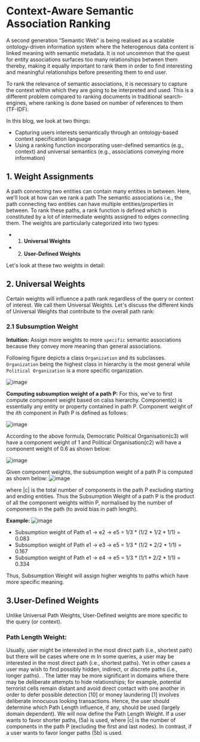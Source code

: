 # Context-Aware Semantic Association Ranking
A second generation “Semantic Web” is being realised as a scalable ontology-driven information system where the heterogenous 
data content is linked meaning with semantic metadata. It is not uncommon that the quest for entity associations surfaces too
many relationships between them thereby, making it equally important to rank them in order to find interesting and meaningful
relationships before presenting them to end user.

To rank the relevance of semantic associations, it is necessary to capture the context within which they are going to be 
interpreted and used. This is a different problem compared to ranking documents in traditional search-engines, where ranking is done 
based on number of references to them (TF-IDF). 

In this blog, we look at two things:
- Capturing users interests semantically through an ontology-based context specification language
- Using a ranking function incorporating user-defined semantics (e.g., context) and universal semantics (e.g., associations conveying more information)

## 1. Weight Assignments 
A path connecting two entities can contain many entities in between. Here, we'll look at how can we rank a path 
The semantic associations i.e., the path connecting two entities can have multiple entities/properties in between. 
To rank these paths, a rank function is defined which is constituted by a lot of intermediate weights assigned to edges connecting them.
The weights are particularly categorized into two types:
- 1. **Universal Weights**
- 2. **User-Defined Weights**

Let's look at these two weights in detail:
## 2. Universal Weights
Certain weights will influence a path rank regardless of the query or context of interest. We call them Universal Weights.
Let's discuss the different kinds of Universal Weights that contribute to the overall path rank:

### 2.1 Subsumption Weight
**Intuition:** Assign more weights to more `specific` semantic associations because they convey more meaning than general associations.

Following figure depicts a class `Organization` and its subclasses. `Organization` being the highest class in hierarchy is the most general while `Political Organization` is a more specific organization. 

![image](https://user-images.githubusercontent.com/22542670/31599986-5db9e2a2-b272-11e7-985b-c49ffc6e31c4.png)

**Computing subsumption weight of a path P:**
For this, we've to first compute component weight based on calss hierarchy. Component(c) is essentially any entity or property contained in path P.
Component weight of the _ith_ component in Path P is defined as follows:

![image](https://user-images.githubusercontent.com/22542670/31600020-77314f40-b272-11e7-9f21-4db4d2525d75.png)

According to the above formula, Democratic Political Organisation(c3) will have a component weight of 1 and Political Organisation(c2) will have a component weight of 0.6 as shown below:

![image](https://user-images.githubusercontent.com/22542670/31600022-7a172072-b272-11e7-939f-fc02073d31b0.png)

Given component weights, the subsumption weight of a path P is computed as shown below: 
![image](https://user-images.githubusercontent.com/22542670/31600025-7f0ac958-b272-11e7-8d34-452bf669c8ab.png)


where |c| is the total number of components in the path P excluding starting and ending entities.
Thus the Subsumption Weight of a path P is the product of all the component weights within P, normalised by the number of components in the path (to avoid bias in path length). 

**Example:**
![image](https://user-images.githubusercontent.com/22542670/31600030-842fb7fe-b272-11e7-9a26-65baf7974bd9.png)

- Subsumption weight of Path e1 -> e2 -> e5  = 1/3 * (1/2 * 1/2 * 1/1) = 0.083
- Subsumption weight of Path e1 -> e3 -> e5  = 1/3 * (1/2 * 2/2 * 1/1) = 0.167
- Subsumption weight of Path e1 -> e4 -> e5  = 1/3 * (1/1 * 2/2 * 1/1) = 0.334

Thus, Subsumption Weight will assign higher weights to paths which have more specific meaning.

## 3.User-Defined Weights 
Unlike Universal Path Weights, User-Defined weights are more specific to the query (or context).

### Path Length Weight:
Usually, user might be interested in the most direct path (i.e., shortest path) but there will be cases where one m
In some queries, a user may be interested in the most direct path (i.e., shortest paths). Yet in other cases a user may wish to find possibly hidden, indirect, or discrete paths (i.e., longer paths). . The latter may be more significant in domains where there may be deliberate attempts to hide relationships; for example, potential terrorist cells remain distant and avoid direct contact with one another in order to defer possible detection [10] or money laundering [1] involves deliberate innocuous looking transactions. Hence, the user should determine which Path Length influence, if any, should be used (largely domain dependent). We will now define the Path Length Weight. If a user wants to favor shorter paths, (5a) is used, where |c| is the number of components in the path P (excluding the first and last nodes). In contrast, if a user wants to favor longer paths (5b) is used.
